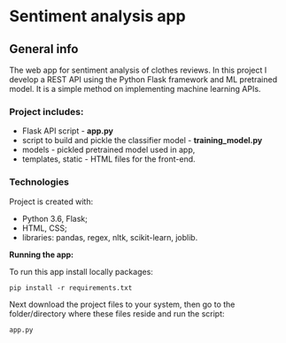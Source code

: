 # Sentiment analysis app

## General info
The web app for sentiment analysis of clothes reviews. In this project I develop a REST API using the Python Flask framework and ML pretrained model. It is a simple method on implementing machine learning APIs.


### Project includes:
- Flask API script - **app.py**
- script to build and pickle the classifier model - **training_model.py**
- models - pickled pretrained model used in app,
- templates, static - HTML files for the front-end.


### Technologies

Project is created with:
- Python 3.6, Flask;
- HTML, CSS;
- libraries: pandas, regex, nltk, scikit-learn, joblib.

**Running the app:**

To run this app install locally packages:

    pip install -r requirements.txt

Next download the project files to your system, then go to the folder/directory where these files reside and run the script:

    app.py
